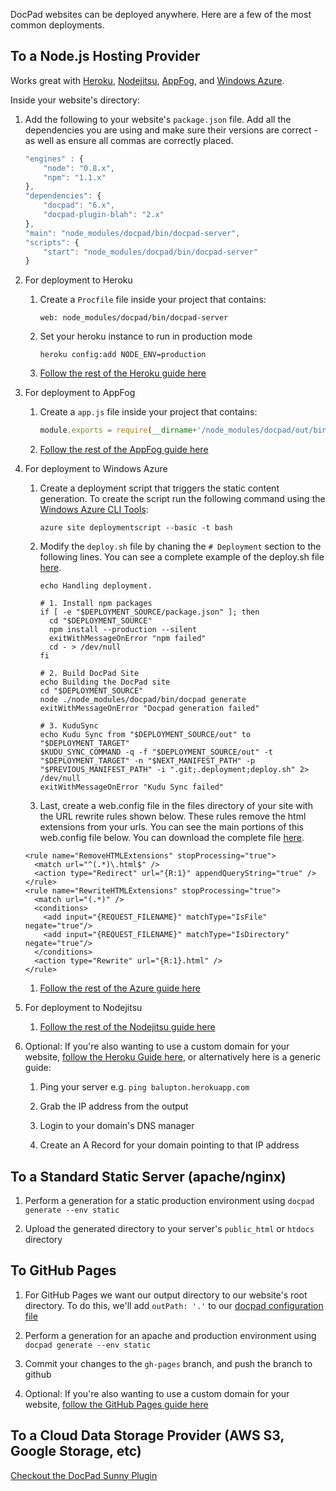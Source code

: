 DocPad websites can be deployed anywhere. Here are a few of the most common deployments.


## To a Node.js Hosting Provider

Works great with [Heroku](http://www.heroku.com/), [Nodejitsu](http://nodejitsu.com/),  [AppFog](https://www.appfog.com/), and [Windows Azure](http://www.windowsazure.com/en-us/home/scenarios/web-sites/).

Inside your website's directory:

1. Add the following to your website's `package.json` file. Add all the dependencies you are using and make sure their versions are correct - as well as ensure all commas are correctly placed.

	``` javascript
	"engines" : {
		"node": "0.8.x",
		"npm": "1.1.x"
	},
	"dependencies": {
		"docpad": "6.x",
		"docpad-plugin-blah": "2.x"
	},
	"main": "node_modules/docpad/bin/docpad-server",
	"scripts": {
		"start": "node_modules/docpad/bin/docpad-server"
	}
	```

1. For deployment to Heroku
	
	1. Create a `Procfile` file inside your project that contains:

		```
		web: node_modules/docpad/bin/docpad-server
		```
	
	1. Set your heroku instance to run in production mode
	
		```
		heroku config:add NODE_ENV=production
		```

	1. [Follow the rest of the Heroku guide here](http://devcenter.heroku.com/articles/node-js)

1. For deployment to AppFog

	1. Create a `app.js` file inside your project that contains:
	
		``` javascript
		module.exports = require(__dirname+'/node_modules/docpad/out/bin/docpad-server');
		```

	1. [Follow the rest of the AppFog guide here](https://docs.appfog.com/getting-started)

1. For deployment to Windows Azure

	1. Create a deployment script that triggers the static content generation. To create the script run the following command using the [Windows Azure CLI Tools](http://www.windowsazure.com/en-us/develop/nodejs/how-to-guides/command-line-tools/):

		```
		azure site deploymentscript --basic -t bash
		```

	1. Modify the `deploy.sh` file by chaning the `# Deployment` section to the following lines. You can see a complete example of the deploy.sh file [here](https://gist.github.com/ntotten/4715760#file-deploy-sh).

		```
		echo Handling deployment.

		# 1. Install npm packages
		if [ -e "$DEPLOYMENT_SOURCE/package.json" ]; then
		  cd "$DEPLOYMENT_SOURCE"
		  npm install --production --silent
		  exitWithMessageOnError "npm failed"
		  cd - > /dev/null
		fi

		# 2. Build DocPad Site
		echo Building the DocPad site
		cd "$DEPLOYMENT_SOURCE"
		node ./node_modules/docpad/bin/docpad generate
		exitWithMessageOnError "Docpad generation failed"

		# 3. KuduSync
		echo Kudu Sync from "$DEPLOYMENT_SOURCE/out" to "$DEPLOYMENT_TARGET"
		$KUDU_SYNC_COMMAND -q -f "$DEPLOYMENT_SOURCE/out" -t "$DEPLOYMENT_TARGET" -n "$NEXT_MANIFEST_PATH" -p "$PREVIOUS_MANIFEST_PATH" -i ".git;.deployment;deploy.sh" 2> /dev/null
		exitWithMessageOnError "Kudu Sync failed"
		```

	1. Last, create a web.config file in the files directory of your site with the URL rewrite rules shown below. These rules remove the html extensions from your urls. You can see the main portions of this web.config file below. You can download the complete file [here](https://gist.github.com/ntotten/4715760#file-web-config).

	```
	<rule name="RemoveHTMLExtensions" stopProcessing="true">
      <match url="^(.*)\.html$" />
      <action type="Redirect" url="{R:1}" appendQueryString="true" />
    </rule>
    <rule name="RewriteHTMLExtensions" stopProcessing="true">
      <match url="(.*)" />
      <conditions>
        <add input="{REQUEST_FILENAME}" matchType="IsFile" negate="true"/>
        <add input="{REQUEST_FILENAME}" matchType="IsDirectory" negate="true"/>
      </conditions>
      <action type="Rewrite" url="{R:1}.html" />
    </rule>
    ```
    
	1. [Follow the rest of the Azure guide here](http://blog.ntotten.com/2013/01/11/static-site-generation-with-docpad-on-windows-azure-web-sites/)

1. For deployment to Nodejitsu

	1. [Follow the rest of the Nodejitsu guide here](http://nodejitsu.com/paas/getting-started.html)

1. Optional: If you're also wanting to use a custom domain for your website, [follow the Heroku Guide here](https://devcenter.heroku.com/articles/custom-domains), or alternatively here is a generic guide:

	1. Ping your server e.g. `ping balupton.herokuapp.com`

	1. Grab the IP address from the output

	1. Login to your domain's DNS manager

	1. Create an A Record for your domain pointing to that IP address



## To a Standard Static Server (apache/nginx)

1. Perform a generation for a static production environment using `docpad generate --env static`

2. Upload the generated directory to your server's `public_html` or `htdocs` directory


## To GitHub Pages

1. For GitHub Pages we want our output directory to our website's root directory. To do this, we'll add `outPath: '.'` to our [docpad configuration file](/docpad/config)

2. Perform a generation for an apache and production environment using `docpad generate --env static`

3. Commit your changes to the `gh-pages` branch, and push the branch to github

4. Optional: If you're also wanting to use a custom domain for your website, [follow the GitHub Pages guide here](https://help.github.com/articles/setting-up-a-custom-domain-with-pages)


## To a Cloud Data Storage Provider (AWS S3, Google Storage, etc)

[Checkout the DocPad Sunny Plugin](https://github.com/bobobo1618/docpad-plugin-sunny)

